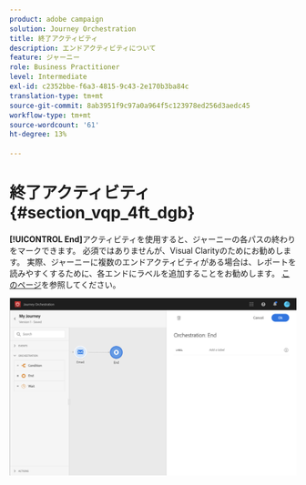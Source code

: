 ```yaml
---
product: adobe campaign
solution: Journey Orchestration
title: 終了アクティビティ
description: エンドアクティビティについて
feature: ジャーニー
role: Business Practitioner
level: Intermediate
exl-id: c2352bbe-f6a3-4815-9c43-2e170b3ba84c
translation-type: tm+mt
source-git-commit: 8ab3951f9c97a0a964f5c123978ed256d3aedc45
workflow-type: tm+mt
source-wordcount: '61'
ht-degree: 13%

---
```


# 終了アクティビティ{#section_vqp_4ft_dgb}

**[!UICONTROL End]**&#x200B;アクティビティを使用すると、ジャーニーの各パスの終わりをマークできます。 必須ではありませんが、Visual Clarityのためにお勧めします。 実際、ジャーニーに複数のエンドアクティビティがある場合は、レポートを読みやすくするために、各エンドにラベルを追加することをお勧めします。 [このページ](../reporting/about-journey-reports.md)を参照してください。

![](../assets/journey54.png)
